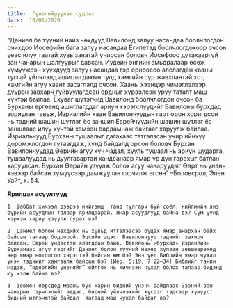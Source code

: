 ```yaml
---
title:  Гүнзгийрүүлэн судлах
date:  10/01/2020
---
```


“Даниел ба түүний найз нөхдүүд Вавилонд залуу насандаа боолчлогдон очихдоо Иосефийн бага залуу насандаа Египетэд боолчлогдохоор очсон үеэс илүү таатай хувь заяатай учирсан боловч Иосефоос дутахааргүй зан чанарын шалгуурыг давсан. Иудейн энгийн амьдралаар өсөж хүмүүжсэн хүүхдүүд залуу насандаа гэр орноосоо алслагдан хааны тусгай үйлчлэлд ашиглагдахын тулд хамгийн сүр жавхлантай хот, хамгийн агуу хаант засаглалд очсон. Хааны хээнцэр чимэглэлээр дүүрэн завхарч гуйвуулагдсан ордныг хүрээлсэн уруу таталт маш хүчтэй байлаа. Ёхуваг шүтэгчид Вавилонд боолчлогдон очсон ба Бурханы өргөөнд ашиглагддаг ариун хэрэгслүүдийг Вавилоны бурхдад зориулан тавьж, Изриалийн хаан Вавилончуудын гарт орон хоригдсон нь тэдний шашин шүтлэг ёс заншил Еврейчүүдийн шашин шүтлэг ёс заншлаас илүү хүчтэй хэмээн бардамнаж байгааг харуулж байлаа. Изриальчууд Бурханы тушаалыг дагахаас татгалзсан учир ийнхүү доромжлогдон гутаагдаж, хүнд байдалд орсон боловч Бурхан Вавилончуудад Өөрийн агуу хүч чадал, хууль тушаал нь ариун шударга, тушаалуудад нь дуулгавартай хандсанаар ямар үр дүн гарахыг батлан харуулсан. Бурхан Өөрийн үзүүлж болох агуу чанаруудыг Өөрт нь үнэнч хэвээр байсан хүмүүсээр дамжуулан гэрчилж өгсөн” –Боловсрол, Элен Уайт, х. 54.

**Ярилцах асуултууд**

`1  Шаббат хичээл дээрээ нийгэмд  танд тулгарч буй соёл, нийгмийн янз бүрийн асуудлын талаар ярилцаарай. Ямар асуудлууд байна вэ? Сүм үүнд хэрхэн хариу үзүүлж сурах вэ?`

`2  Даниел болон нөхдийх нь хувьд итгэлээсээ буцах ямар амархан байх байсан талаар бодоорой. Эцсийн эцэст Вавилончууд тэднийг захирч байсан. Еврей үндэстэн ялагдсан байв. Вавилоны «бурхад» Израилийн Бурханаас агуу гэдгийг Даниел болон түүний нөхөд хүлээн зөвшөөрөхөд өөр ямар нотолгоо хэрэгтэй байсан юм бэ? Энэ үед Библийн ямар чухал үнэн тэднийг хамгаалж байсан бэ? (Иер. 5:19, 7:22–34) Библийг танин мэдэж, “одоогийн үнэнийг” ойлгох нь хичнээн чухал болох талаар бидэнд юу хэлж байна вэ?`

`3  Зөвхөн өөрсдөд маань бус харин бидний үнэнч байдлаас Эзэний зан чанарын гэрчлэлийг авдаг, бидний үйлчлэхийг хүсдэг тэдгээр хүмүүст бидний итгэмжтэй байдал  яагаад маш чухал байдаг вэ?`